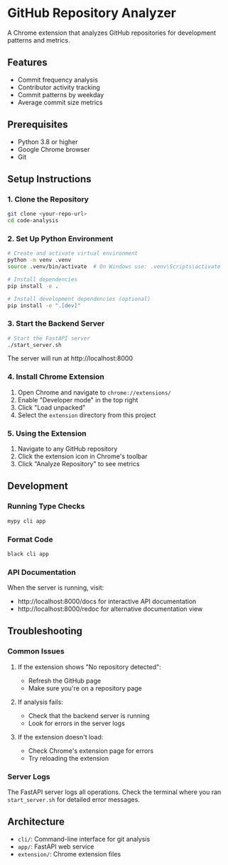 # GitHub Repository Analyzer

A Chrome extension that analyzes GitHub repositories for development patterns and metrics.

## Features
- Commit frequency analysis
- Contributor activity tracking
- Commit patterns by weekday
- Average commit size metrics

## Prerequisites
- Python 3.8 or higher
- Google Chrome browser
- Git

## Setup Instructions

### 1. Clone the Repository
```bash
git clone <your-repo-url>
cd code-analysis
```

### 2. Set Up Python Environment
```bash
# Create and activate virtual environment
python -m venv .venv
source .venv/bin/activate  # On Windows use: .venv\Scripts\activate

# Install dependencies
pip install -e .

# Install development dependencies (optional)
pip install -e ".[dev]"
```

### 3. Start the Backend Server
```bash
# Start the FastAPI server
./start_server.sh
```
The server will run at http://localhost:8000

### 4. Install Chrome Extension
1. Open Chrome and navigate to `chrome://extensions/`
2. Enable "Developer mode" in the top right
3. Click "Load unpacked"
4. Select the `extension` directory from this project

### 5. Using the Extension
1. Navigate to any GitHub repository
2. Click the extension icon in Chrome's toolbar
3. Click "Analyze Repository" to see metrics

## Development

### Running Type Checks
```bash
mypy cli app
```

### Format Code
```bash
black cli app
```

### API Documentation
When the server is running, visit:
- http://localhost:8000/docs for interactive API documentation
- http://localhost:8000/redoc for alternative documentation view

## Troubleshooting

### Common Issues
1. If the extension shows "No repository detected":
   - Refresh the GitHub page
   - Make sure you're on a repository page

2. If analysis fails:
   - Check that the backend server is running
   - Look for errors in the server logs

3. If the extension doesn't load:
   - Check Chrome's extension page for errors
   - Try reloading the extension

### Server Logs
The FastAPI server logs all operations. Check the terminal where you ran `start_server.sh` for detailed error messages.

## Architecture
- `cli/`: Command-line interface for git analysis
- `app/`: FastAPI web service
- `extension/`: Chrome extension files

